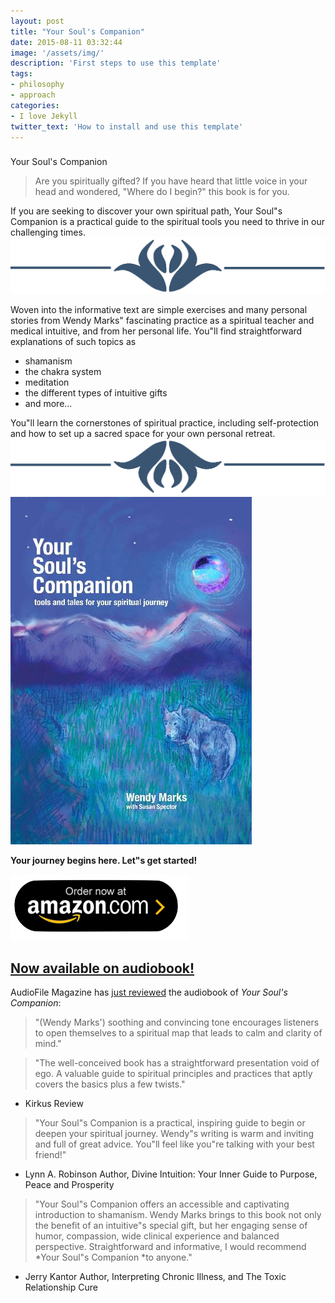 ```yaml
---
layout: post
title: "Your Soul's Companion"
date: 2015-08-11 03:32:44
image: '/assets/img/'
description: 'First steps to use this template'
tags:
- philosophy
- approach
categories:
- I love Jekyll
twitter_text: 'How to install and use this template'
---
```



###
Your Soul's Companion





> Are you spiritually gifted? If you have heard that little voice in your head and wondered, "Where do I begin?" this book is for you.

If you are seeking to discover your own spiritual path, Your Soul"s Companion is a practical guide to the spiritual tools you need to thrive in our challenging times.
![](img/jumbo1.png)

Woven into the informative text are simple exercises and many personal stories from Wendy Marks" fascinating practice as a spiritual teacher and medical intuitive, and from her personal life. You"ll find straightforward explanations of such topics as

* shamanism
* the chakra system
* meditation
* the different types of intuitive gifts
* and more...

You"ll learn the cornerstones of spiritual practice, including self-protection and how to set up a sacred space for your own personal retreat.
![](img/jumbo2.png)
![](img/bookcover.jpg)

**Your journey begins here. Let"s get started!**

[![](img/amazon.png)](http://www.amazon.com/Your-Souls-Companion-Spiritual-Journey/dp/1493546910)

## [Now available on audiobook!](https://www.amazon.com/Your-Souls-Companion-Spiritual-Journey/dp/B01LOQ0HDI/ref=tmm_aud_swatch_0?_encoding=UTF8&qid=&sr=)
AudioFile Magazine has [just reviewed](http://www.audiofilemagazine.com/reviews/read/124522/) the audiobook of *Your Soul's Companion*:

> "(Wendy Marks') soothing and convincing tone encourages listeners to open themselves to a spiritual map that leads to calm and clarity of mind."

> "The well-conceived book has a straightforward presentation void of ego. A valuable guide to spiritual principles and practices that aptly covers the basics plus a few twists."
- Kirkus Review
> "Your Soul"s Companion is a practical, inspiring guide to begin or deepen your spiritual journey. Wendy"s writing is warm and inviting and full of great advice. You"ll feel like you"re talking with your best friend!"
- Lynn A. Robinson
Author, Divine Intuition: Your Inner Guide to Purpose, Peace and Prosperity
> "Your Soul"s Companion offers an accessible and captivating introduction to shamanism. Wendy Marks brings to this book not only the benefit of an intuitive"s special gift, but her engaging sense of humor, compassion, wide clinical experience and balanced perspective. Straightforward and informative, I would recommend *Your Soul"s Companion *to anyone."
- Jerry Kantor
Author, Interpreting Chronic Illness, and The Toxic Relationship Cure